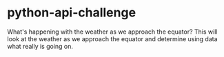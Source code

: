 # python-api-challenge
What's happening with the weather as we approach the equator?  This will look at the weather as we approach the equator and determine using data what really is going on.
